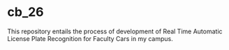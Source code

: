 # cb_26

This repository entails the process of development of Real Time Automatic License Plate Recognition for Faculty Cars in my campus.
